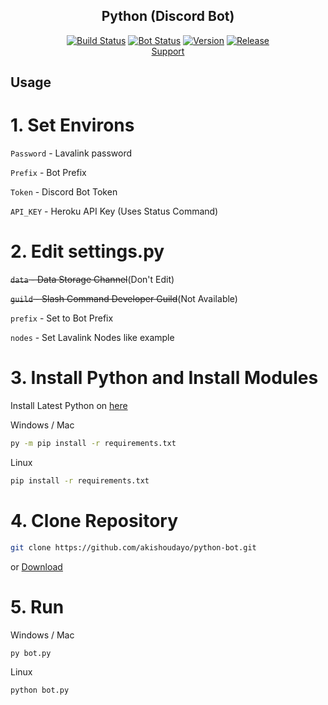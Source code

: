 <h2 align="center">Python (Discord Bot)</h2>
<p align="center">
  <a href="https://github.com/akishoudayo/Discord-Bot/actions/workflows/test.yml"><img src="https://github.com/akishoudayo/Discord-Bot/actions/workflows/test.yml/badge.svg" alt="Build Status"></a>
  <a href="https://akishoudayo.herokuapp.com/"><img src="https://akishoudayo.herokuapp.com/botstatus?app=akishoudayo-bot" alt="Bot Status"></a>
  <a href="https://github.com/akishoudayo/python-bot/commits/main"><img src="https://akishoudayo.herokuapp.com/versionsvg" alt="Version"></a>
  <a href="https://github.com/akishoudayo/Discord-Bot/releases/latest"><img src="https://akishoudayo.herokuapp.com/releasesvg?repo=akishoudayo/python-bot" alt="Release"></a>
  <br><a href="https://discord.gg/6XnHAAHuRq">Support</a>
</p>

## Usage
  # 1. Set Environs
  `Password` - Lavalink password
  
  `Prefix` - Bot Prefix
  
  `Token` - Discord Bot Token
  
  `API_KEY` - Heroku API Key (Uses Status Command)
  # 2. Edit settings.py
  ~~`data` - Data Storage Channel~~(Don't Edit)
  
  ~~`guild` - Slash Command Developer Guild~~(Not Available)
  
  `prefix` - Set to Bot Prefix
  
  `nodes` - Set Lavalink Nodes like example
  # 3. Install Python and Install Modules
  Install Latest Python on [here](https://www.python.org/downloads)
  
  Windows / Mac
  ```bash
  py -m pip install -r requirements.txt
  ```
  Linux
  ```bash
  pip install -r requirements.txt
  ```
  # 4. Clone Repository
  ```bash
  git clone https://github.com/akishoudayo/python-bot.git
  ```
  or [Download](https://github.com/akishoudayo/python-bot/archive/refs/heads/main.zip)
  # 5. Run
  Windows / Mac
  ```bash
  py bot.py
  ```
  Linux
  ```bash
  python bot.py
  ```

